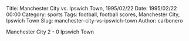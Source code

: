Title: Manchester City vs. Ipswich Town, 1995/02/22
Date: 1995/02/22 00:00
Category: sports
Tags: football, football scores, Manchester City, Ipswich Town
Slug: manchester-city-vs-ipswich-town
Author: carbonero


Manchester City 2 - 0 Ipswich Town
